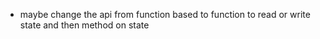 * maybe change the api from function based to function to read or write state and then method on state

